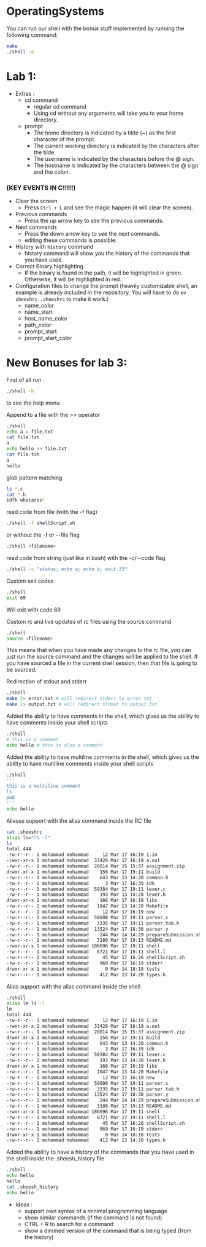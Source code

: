 # OperatingSystems

You can run our shell with the bonus stuff implemented by running the following command:
 
```bash
make
./shell -e
```


# Lab 1:
- Extras :
  - cd command
    - regular cd command
    - Using cd without any arguments will take you to your home directory.
  - prompt
    - The home directory is indicated by a tilde (~) as the first character of the prompt.
    - The current working directory is indicated by the characters after the tilde.
    - The username is indicated by the characters before the @ sign.
    - The hostname is indicated by the characters between the @ sign and the colon.
### (KEY EVENTS IN C!!!!!)
  - Clear the screen
    - Press `Ctrl + L` and see the magic happen (it will clear the screen).
  - Previous commands
    - Press the up arrow key to see the previous commands.
  - Next commands
    - Press the down arrow key to see the next commands.
    - editing these commands is possible.
  - History with `history` command
    - history command will show you the history of the commands that you have used.
  - Correct Binary highlighting
    - If the binary is found in the path, it will be highlighted in green. Otherwise, it will be highlighted in red.
  - Configuration files to change the prompt (heavily customizable shell, an example is already included in the repository. You will have to do
   `mv sheeshrc .sheeshrc` to make it work.)
    - name_color
    - name_start
    - host_name_color
    - path_color
    - prompt_start
    - prompt_start_color

# New Bonuses for lab 3:



First of all run :
```bash
./shell -h
```
to see the help menu

Append to a file with the >> operator
```bash
./shell
echo a > file.txt
cat file.txt
a
echo hello >> file.txt
cat file.txt
a
hello
```

glob pattern matching
```bash
ls *.c
cat *.h
idfk whocares*
```

read code from file (with the -f flag)
```bash
./shell -f shellScript.sh
```

or without the -f or --file flag
```bash
./shell <filename>
```

read code from string (just like in bash) with the -c/--code flag
```bash
./shell -c "status; echo a; echo b; exit 33"
```

Custom exit codes
```bash
./shell
exit 69
```
Will exit with code 69

Custom rc and live updates of rc files using the source command
```bash
./shell
source <filename>
```

This means that when you have made any changes to the rc file, you can just run the source command and the changes will be applied to the shell.
If you have sourced a file in the current shell session, then that file is going to be sourced.

Redirection of stdout and stderr
```bash
./shell
make 2> error.txt # will redirect stderr to error.txt
make 1> output.txt # will redirect stdout to output.txt
```

Added the ability to have comments in the shell, which gives us the ability to have comments inside your shell scripts
```bash
./shell
# this is a comment
echo hello # this is also a comment
```

Added the ability to have multiline comments in the shell, which gives us the ability to have multiline comments inside your shell scripts
```bash
./shell
'''
this is a multiline comment
ls
pwd
'''
echo hello
```

Aliases support with the alias command inside the RC file
```bash
cat .sheeshrc
alias ls="ls -l"
ls
total 444
-rw-r--r-- 1 mohammad mohammad     12 Mar 17 16:19 1.in
-rwxr-xr-x 1 mohammad mohammad  33426 Mar 17 16:19 a.out
-rw-r--r-- 1 mohammad mohammad  20814 Mar 15 15:37 assignment.zip
drwxr-xr-x 1 mohammad mohammad    156 Mar 17 19:11 build
-rw-r--r-- 1 mohammad mohammad    643 Mar 13 14:20 common.h
-rw-r--r-- 1 mohammad mohammad      3 Mar 17 16:39 idk
-rw-r--r-- 1 mohammad mohammad  59384 Mar 17 19:11 lexer.c
-rw-r--r-- 1 mohammad mohammad    193 Mar 13 14:20 lexer.h
drwxr-xr-x 1 mohammad mohammad    166 Mar 17 16:19 libs
-rw-r--r-- 1 mohammad mohammad   1047 Mar 13 14:20 Makefile
-rw-r--r-- 1 mohammad mohammad     12 Mar 17 16:19 new
-rw-r--r-- 1 mohammad mohammad  58608 Mar 17 19:11 parser.c
-rw-r--r-- 1 mohammad mohammad   3335 Mar 17 19:11 parser.tab.h
-rw-r--r-- 1 mohammad mohammad  13524 Mar 17 18:30 parser.y
-rw-r--r-- 1 mohammad mohammad    244 Mar 14 14:29 prepareSubmission.sh
-rw-r--r-- 1 mohammad mohammad   3180 Mar 17 19:13 README.md
-rwxr-xr-x 1 mohammad mohammad 186696 Mar 17 19:11 shell
-rw-r--r-- 1 mohammad mohammad   8721 Mar 17 19:11 shell.l
-rw-r--r-- 1 mohammad mohammad     45 Mar 17 16:26 shellScript.sh
-rw-r--r-- 1 mohammad mohammad    969 Mar 17 16:19 stderr
drwxr-xr-x 1 mohammad mohammad      0 Mar 14 18:18 tests
-rw-r--r-- 1 mohammad mohammad    412 Mar 13 14:20 types.h
```

Alias support with the alias command inside the shell
```bash
./shell
alias lm ls -l
lm
total 444
-rw-r--r-- 1 mohammad mohammad     12 Mar 17 16:19 1.in
-rwxr-xr-x 1 mohammad mohammad  33426 Mar 17 16:19 a.out
-rw-r--r-- 1 mohammad mohammad  20814 Mar 15 15:37 assignment.zip
drwxr-xr-x 1 mohammad mohammad    156 Mar 17 19:11 build
-rw-r--r-- 1 mohammad mohammad    643 Mar 13 14:20 common.h
-rw-r--r-- 1 mohammad mohammad      3 Mar 17 16:39 idk
-rw-r--r-- 1 mohammad mohammad  59384 Mar 17 19:11 lexer.c
-rw-r--r-- 1 mohammad mohammad    193 Mar 13 14:20 lexer.h
drwxr-xr-x 1 mohammad mohammad    166 Mar 17 16:19 libs
-rw-r--r-- 1 mohammad mohammad   1047 Mar 13 14:20 Makefile
-rw-r--r-- 1 mohammad mohammad     12 Mar 17 16:19 new
-rw-r--r-- 1 mohammad mohammad  58608 Mar 17 19:11 parser.c
-rw-r--r-- 1 mohammad mohammad   3335 Mar 17 19:11 parser.tab.h
-rw-r--r-- 1 mohammad mohammad  13524 Mar 17 18:30 parser.y
-rw-r--r-- 1 mohammad mohammad    244 Mar 14 14:29 prepareSubmission.sh
-rw-r--r-- 1 mohammad mohammad   3180 Mar 17 19:13 README.md
-rwxr-xr-x 1 mohammad mohammad 186696 Mar 17 19:11 shell
-rw-r--r-- 1 mohammad mohammad   8721 Mar 17 19:11 shell.l
-rw-r--r-- 1 mohammad mohammad     45 Mar 17 16:26 shellScript.sh
-rw-r--r-- 1 mohammad mohammad    969 Mar 17 16:19 stderr
drwxr-xr-x 1 mohammad mohammad      0 Mar 14 18:18 tests
-rw-r--r-- 1 mohammad mohammad    412 Mar 13 14:20 types.h
```

Added the ability to have a history of the commands that you have used in the shell inside the .sheesh_history file
```bash
./shell
echo hello
hello
cat .sheesh_history
echo hello
```


- Ideas :
  - support own syntax of a minimal programming language
  - show similar commands (if the command is not found)
  - CTRL + R to search for a command
  - show a dimmed version of the command that is being typed (from the history)